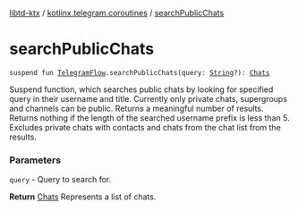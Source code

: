 [libtd-ktx](../index.md) / [kotlinx.telegram.coroutines](index.md) / [searchPublicChats](./search-public-chats.md)

# searchPublicChats

`suspend fun `[`TelegramFlow`](../kotlinx.telegram.core/-telegram-flow/index.md)`.searchPublicChats(query: `[`String`](https://kotlinlang.org/api/latest/jvm/stdlib/kotlin/-string/index.html)`?): `[`Chats`](https://tdlibx.github.io/td/docs/org/drinkless/td/libcore/telegram/TdApi.Chats.html)

Suspend function, which searches public chats by looking for specified query in their username
and title. Currently only private chats, supergroups and channels can be public. Returns a
meaningful number of results. Returns nothing if the length of the searched username prefix is less
than 5. Excludes private chats with contacts and chats from the chat list from the results.

### Parameters

`query` - Query to search for.

**Return**
[Chats](https://tdlibx.github.io/td/docs/org/drinkless/td/libcore/telegram/TdApi.Chats.html) Represents a list of chats.

